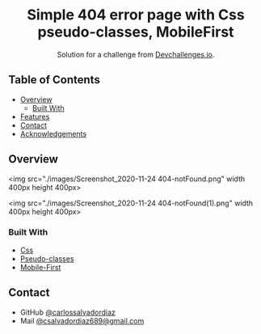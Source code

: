 <!-- Please update value in the {}  -->

<h1 align="center">Simple 404 error page with Css pseudo-classes, MobileFirst</h1>

<div align="center">
   Solution for a challenge from  <a href="http://devchallenges.io" target="_blank">Devchallenges.io</a>.
</div>

<!-- TABLE OF CONTENTS -->

## Table of Contents

- [Overview](#overview)
  - [Built With](#built-with)
- [Features](#features)
- [Contact](#contact)
- [Acknowledgements](#acknowledgements)

<!-- OVERVIEW -->

## Overview

<img src="./images/Screenshot_2020-11-24 404-notFound.png" width 400px height 400px>

<img src="./images/Screenshot_2020-11-24 404-notFound(1).png" width 400px height 400px>




### Built With

<!-- This section should list any major frameworks that you built your project using. Here are a few examples.-->

- [Css](https://developer.mozilla.org/es/docs/Web/CSS)
- [Pseudo-classes](#)
- [Mobile-First](#)

## Contact


- GitHub [@carlossalvadordiaz](https://{github.com/carlossalvadordiaz})
- Mail [@csalvadordiaz689@gmail.com](mailto:csalvadordiaz689@gmail.com)

